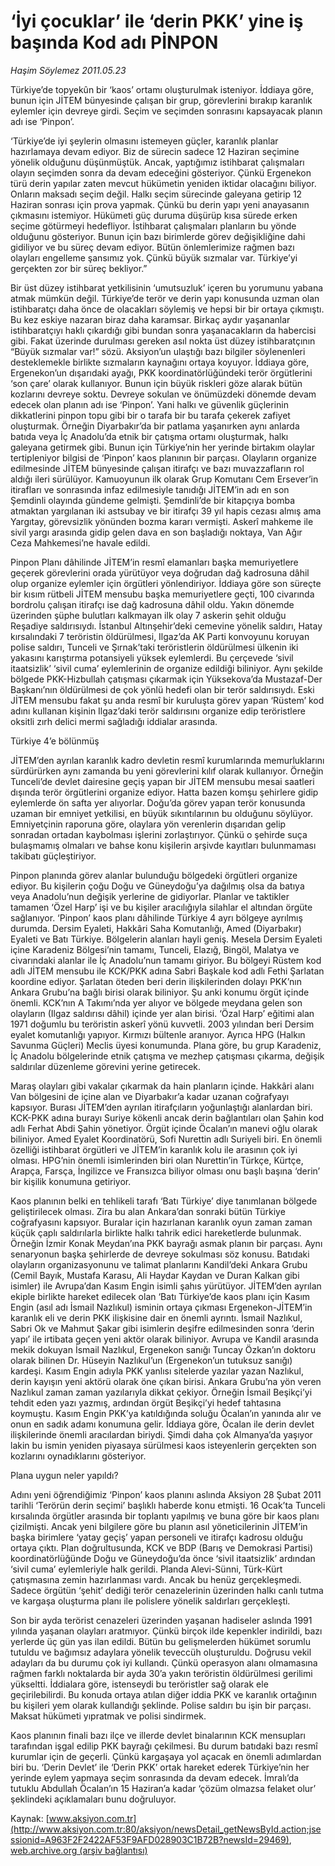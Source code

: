# ‘İyi çocuklar’ ile ‘derin PKK’ yine iş başında Kod adı PİNPON

*Haşim Söylemez 2011.05.23*

<font class="agenda2NewsSpot">
 Türkiye’de topyekûn bir ‘kaos’ ortamı oluşturulmak isteniyor. İddiaya göre, bunun için JİTEM bünyesinde çalışan bir grup, görevlerini bırakıp karanlık eylemler için devreye girdi. Seçim ve seçimden sonrasını kapsayacak planın adı ise ‘Pinpon’.
</font>
<font class="newsDetail">
 <p>
  <p class="MsoNormal">
   ‘Türkiye’de iyi şeylerin olmasını istemeyen güçler, karanlık planlar hazırlamaya devam ediyor. Biz de sürecin sadece 12 Haziran seçimine yönelik olduğunu düşünmüştük. Ancak, yaptığımız istihbarat çalışmaları olayın seçimden sonra da devam edeceğini gösteriyor. Çünkü Ergenekon türü derin yapılar zaten mevcut hükümetin yeniden iktidar olacağını biliyor. Onların maksadı seçim değil. Halkı seçim sürecinde galeyana getirip 12 Haziran sonrası için prova yapmak. Çünkü bu derin yapı yeni anayasanın çıkmasını istemiyor. Hükümeti güç duruma düşürüp kısa sürede erken seçime götürmeyi hedefliyor. İstihbarat çalışmaları planların bu yönde olduğunu gösteriyor. Bunun için bazı birimlerde görev değişikliğine dahi gidiliyor ve bu süreç devam ediyor. Bütün önlemlerimize rağmen bazı olayları engelleme şansımız yok. Çünkü büyük sızmalar var. Türkiye’yi gerçekten zor bir süreç bekliyor.”
  </p>
  <p class="MsoNormal">
   Bir üst düzey istihbarat yetkilisinin ‘umutsuzluk’ içeren bu yorumunu yabana atmak mümkün değil. Türkiye’de terör ve derin yapı konusunda uzman olan istihbaratçı daha önce de olacakları söylemiş ve hepsi bir bir ortaya çıkmıştı. Bu kez eskiye nazaran biraz daha karamsar. Birkaç aydır yaşananlar istihbaratçıyı haklı çıkardığı gibi bundan sonra yaşanacakların da habercisi gibi. Fakat üzerinde durulması gereken asıl nokta üst düzey istihbaratçının “Büyük sızmalar var!” sözü. Aksiyon’un ulaştığı bazı bilgiler söylenenleri desteklemekle birlikte sızmaların kaynağını ortaya koyuyor. İddiaya göre, Ergenekon’un dışarıdaki ayağı, PKK koordinatörlüğündeki terör örgütlerini ‘son çare’ olarak kullanıyor. Bunun için büyük riskleri göze alarak bütün kozlarını devreye soktu. Devreye sokulan ve önümüzdeki dönemde devam edecek olan planın adı ise ‘Pinpon’. Yani halkı ve güvenlik güçlerinin dikkatlerini pinpon topu gibi bir o tarafa bir bu tarafa çekerek zafiyet oluşturmak. Örneğin Diyarbakır’da bir patlama yaşanırken aynı anlarda batıda veya İç Anadolu’da etnik bir çatışma ortamı oluşturmak, halkı galeyana getirmek gibi. Bunun için Türkiye’nin her yerinde birtakım olaylar tertipleniyor bilgisi de ‘Pinpon’ kaos planının bir parçası. Olayların organize edilmesinde JİTEM bünyesinde çalışan itirafçı ve bazı muvazzafların rol aldığı ileri sürülüyor. Kamuoyunun ilk olarak Grup Komutanı Cem Ersever’in itirafları ve sonrasında infaz edilmesiyle tanıdığı JİTEM’in adı en son Şemdinli olayında gündeme gelmişti. Şemdinli’de bir kitapçıya bomba atmaktan yargılanan iki astsubay ve bir itirafçı 39 yıl hapis cezası almış ama Yargıtay, görevsizlik yönünden bozma kararı vermişti. Askerî mahkeme ile sivil yargı arasında gidip gelen dava en son başladığı noktaya, Van Ağır Ceza Mahkemesi’ne havale edildi.
  </p>
  <p class="MsoNormal">
   Pinpon Planı dâhilinde JİTEM’in resmî elamanları başka memuriyetlere geçerek görevlerini orada yürütüyor veya doğrudan dağ kadrosuna dâhil olup organize eylemler için örgütleri yönlendiriyor. İddiaya göre son süreçte bir kısım rütbeli JİTEM mensubu başka memuriyetlere geçti, 100 civarında bordrolu çalışan itirafçı ise dağ kadrosuna dâhil oldu. Yakın dönemde üzerinden şüphe bulutları kalkmayan ilk olay 7 askerin şehit olduğu Reşadiye saldırısıydı. İstanbul Altınşehir’deki cemevine yönelik saldırı, Hatay kırsalındaki 7 teröristin öldürülmesi, Ilgaz’da AK Parti konvoyunu koruyan polise saldırı, Tunceli ve Şırnak’taki teröristlerin öldürülmesi ülkenin iki yakasını karıştırma potansiyeli yüksek eylemlerdi. Bu çerçevede ‘sivil itaatsizlik’ ‘sivil cuma’ eylemlerinin de organize edildiği biliniyor. Aynı şekilde bölgede PKK-Hizbullah çatışması çıkarmak için Yüksekova’da Mustazaf-Der Başkanı’nın öldürülmesi de çok yönlü hedefi olan bir terör saldırısıydı. Eski JİTEM mensubu fakat şu anda resmî bir kuruluşta görev yapan ‘Rüstem’ kod adını kullanan kişinin Ilgaz’daki terör saldırısını organize edip teröristlere oksitli zırh delici mermi sağladığı iddialar arasında.
  </p>
  <p class="MsoNormal">
  </p>
  <p class="MsoNormal">
   Türkiye 4’e bölünmüş
  </p>
  <p class="MsoNormal">
   JİTEM’den ayrılan karanlık kadro devletin resmî kurumlarında memurluklarını sürdürürken aynı zamanda bu yeni görevlerini kılıf olarak kullanıyor. Örneğin Tunceli’de devlet dairesine geçiş yapan bir JİTEM mensubu mesai saatleri dışında terör örgütlerini organize ediyor. Hatta bazen komşu şehirlere gidip eylemlerde ön safta yer alıyorlar. Doğu’da görev yapan terör konusunda uzaman bir emniyet yetkilisi, en büyük sıkıntılarının bu olduğunu söylüyor. Emniyetçinin raporuna göre, olaylara yön verenlerin dışarıdan gelip sonradan ortadan kaybolması işlerini zorlaştırıyor. Çünkü o şehirde suça bulaşmamış olmaları ve bahse konu kişilerin arşivde kayıtları bulunmaması takibatı güçleştiriyor.
  </p>
  <p class="MsoNormal">
   Pinpon planında görev alanlar bulunduğu bölgedeki örgütleri organize ediyor. Bu kişilerin çoğu Doğu ve Güneydoğu’ya dağılmış olsa da batıya veya Anadolu’nun değişik yerlerine de gidiyorlar. Planlar ve taktikler tamamen ‘Özel Harp’ işi ve bu kişiler aracılığıyla silahlar el altından örgüte sağlanıyor. ‘Pinpon’ kaos planı dâhilinde Türkiye 4 ayrı bölgeye ayrılmış durumda. Dersim Eyaleti, Hakkâri Saha Komutanlığı, Amed (Diyarbakır) Eyaleti ve Batı Türkiye. Bölgelerin alanları hayli geniş. Mesela Dersim Eyaleti içine Karadeniz Bölgesi’nin tamamı, Tunceli, Elazığ, Bingöl, Malatya ve civarındaki alanlar ile İç Anadolu’nun tamamı giriyor. Bu bölgeyi Rüstem kod adlı JİTEM mensubu ile KCK/PKK adına Sabri Başkale kod adlı Fethi Şarlatan koordine ediyor. Şarlatan öteden beri derin ilişkilerinden dolayı PKK’nın Ankara Grubu’na bağlı birisi olarak biliniyor. Şu anki konumu örgüt içinde önemli. KCK’nın A Takımı’nda yer alıyor ve bölgede meydana gelen son olayların (Ilgaz saldırısı dâhil) içinde yer alan birisi. ‘Özal Harp’ eğitimi alan 1971 doğumlu bu teröristin askerî yönü kuvvetli. 2003 yılından beri Dersim eyalet komutanlığı yapıyor. Kırmızı bültenle aranıyor. Ayrıca HPG (Halkın Savunma Güçleri) Meclis üyesi konumunda. Plana göre, bu grup Karadeniz, İç Anadolu bölgelerinde etnik çatışma ve mezhep çatışması çıkarma, değişik saldırılar düzenleme görevini yerine getirecek.
  </p>
  <p class="MsoNormal">
   Maraş olayları gibi vakalar çıkarmak da hain planların içinde. Hakkâri alanı Van bölgesini de içine alan ve Diyarbakır’a kadar uzanan coğrafyayı kapsıyor. Burası JİTEM’den ayrılan itirafçıların yoğunlaştığı alanlardan biri. KCK-PKK adına burayı Suriye kökenli ancak derin bağlantıları olan Şahin kod adlı Ferhat Abdi Şahin yönetiyor. Örgüt içinde Öcalan’ın manevi oğlu olarak biliniyor. Amed Eyalet Koordinatörü, Sofi Nurettin adlı Suriyeli biri. En önemli özelliği istihbarat örgütleri ve JİTEM’in karanlık kolu ile arasının çok iyi olması. HPG’nin önemli isimlerinden biri olan Nurettin’in Türkçe, Kürtçe, Arapça, Farsça, İngilizce ve Fransızca biliyor olması onu başlı başına ‘derin’ bir kişilik konumuna getiriyor.
  </p>
  <p class="MsoNormal">
   Kaos planının belki en tehlikeli tarafı ‘Batı Türkiye’ diye tanımlanan bölgede geliştirilecek olması. Zira bu alan Ankara’dan sonraki bütün Türkiye coğrafyasını kapsıyor. Buralar için hazırlanan karanlık oyun zaman zaman küçük çaplı saldırılarla birlikte halkı tahrik edici hareketlerde bulunmak. Örneğin İzmir Konak Meydan’ına PKK bayrağı asmak planın bir parçası. Aynı senaryonun başka şehirlerde de devreye sokulması söz konusu. Batıdaki olayların organizasyonunu ve talimat planlarını Kandil’deki Ankara Grubu (Cemil Bayık, Mustafa Karasu, Ali Haydar Kaydan ve Duran Kalkan gibi isimler) ile Avrupa’dan Kasım Engin isimli şahıs yürütüyor. JİTEM’den ayrılan ekiple birlikte hareket edilecek olan ‘Batı Türkiye’de kaos planı için Kasım Engin (asıl adı İsmail Nazlıkul) isminin ortaya çıkması Ergenekon-JİTEM’in karanlık eli ve derin PKK ilişkisine dair en önemli ayrıntı. İsmail Nazlıkul, Sabri Ok ve Mahmut Şakar gibi isimlerin deşifre edilmesinden sonra ‘derin yapı’ ile irtibata geçen yeni aktör olarak biliniyor. Avrupa ve Kandil arasında mekik dokuyan İsmail Nazlıkul, Ergenekon sanığı Tuncay Özkan’ın doktoru olarak bilinen Dr. Hüseyin Nazlıkul’un (Ergenekon’un tutuksuz sanığı) kardeşi. Kasım Engin adıyla PKK yanlısı sitelerde yazılar yazan Nazlıkul, derin kayışın yeni aktörü olarak öne çıkan birisi. Ankara Grubu’na yön veren Nazlıkul zaman zaman yazılarıyla dikkat çekiyor. Örneğin İsmail Beşikçi’yi tehdit eden yazı yazmış, ardından örgüt Beşikçi’yi hedef tahtasına koymuştu. Kasım Engin PKK’ya katıldığında soluğu Öcalan’ın yanında alır ve onun en sadık adamı konumuna gelir. İddiaya göre, Öcalan ile derin devlet ilişkilerinde önemli aracılardan biriydi. Şimdi daha çok Almanya’da yaşıyor lakin bu ismin yeniden piyasaya sürülmesi kaos isteyenlerin gerçekten son kozlarını oynadıklarını gösteriyor.
  </p>
  <p class="MsoNormal">
   <span>
   </span>
  </p>
  <p class="MsoNormal">
   Plana uygun neler yapıldı?
  </p>
  <p class="MsoNormal">
   Adını yeni öğrendiğimiz ‘Pinpon’ kaos planını aslında Aksiyon 28 Şubat 2011 tarihli ‘Terörün derin seçimi’ başlıklı haberde konu etmişti. 16 Ocak’ta Tunceli kırsalında örgütler arasında bir toplantı yapılmış ve buna göre bir kaos planı çizilmişti. Ancak yeni bilgilere göre bu planın asıl yöneticilerinin JİTEM’in başka birimlere ‘yatay geçiş’ yapan personeli ve itirafçı kadrosu olduğu ortaya çıktı. Plan doğrultusunda, KCK ve BDP (Barış ve Demokrasi Partisi) koordinatörlüğünde Doğu ve Güneydoğu’da önce ‘sivil itaatsizlik’ ardından ‘sivil cuma’ eylemleriyle halk gerildi. Planda Alevi-Sünni, Türk-Kürt çatışmasına zemin hazırlanması vardı. Ancak bu henüz gerçekleşmedi. Sadece örgütün ‘şehit’ dediği terör cenazelerinin üzerinden halkı canlı tutma ve kargaşa oluşturma planı ile polislere yönelik saldırları gerçekleşti.
  </p>
  <p class="MsoNormal">
   Son bir ayda terörist cenazeleri üzerinden yaşanan hadiseler aslında 1991 yılında yaşanan olayları aratmıyor. Çünkü birçok ilde kepenkler indirildi, bazı yerlerde üç gün yas ilan edildi. Bütün bu gelişmelerden hükümet sorumlu tutuldu ve bağımsız adaylara yönelik teveccüh oluşturuldu. Doğrusu vekil adayları da bu durumu çok iyi kullandı. Çünkü operasyon alanı olmamasına rağmen farklı noktalarda bir ayda 30’a yakın teröristin öldürülmesi gerilimi yükseltti. İddialara göre, istenseydi bu teröristler sağ olarak ele geçirilebilirdi. Bu konuda ortaya atılan diğer iddia PKK ve karanlık ortağının bu kişileri yem olarak kullandığı şeklinde. Polise saldırı bu işin bir parçası. Maksat hükümeti yıpratmak ve polisi sindirmek.
  </p>
  <p class="MsoNormal">
   Kaos planının finali bazı ilçe ve illerde devlet binalarının KCK mensupları tarafından işgal edilip PKK bayrağı çekilmesi. Bu durum batıdaki bazı resmî kurumlar için de geçerli. Çünkü kargaşaya yol açacak en önemli adımlardan biri bu. ‘Derin Devlet’ ile ‘Derin PKK’ ortak hareket ederek Türkiye’nin her yerinde eylem yapmaya seçim sonrasında da devam edecek. İmralı’da tutuklu Abdullah Öcalan’ın 15 Haziran’a kadar ‘çözüm olmazsa felaket olur’ şeklindeki açıklamaları bunu doğruluyor.
  </p>
  <p class="MsoNormal">
  </p>
 </p>
</font>

Kaynak: [www.aksiyon.com.tr](http://www.aksiyon.com.tr:80/aksiyon/newsDetail_getNewsById.action;jsessionid=A963F2F2422AF53F9AFD028903C1B72B?newsId=29469), [web.archive.org (arşiv bağlantısı)](http://web.archive.org/web/20110526035354/http://www.aksiyon.com.tr:80/aksiyon/newsDetail_getNewsById.action;jsessionid=A963F2F2422AF53F9AFD028903C1B72B?newsId=29469)
